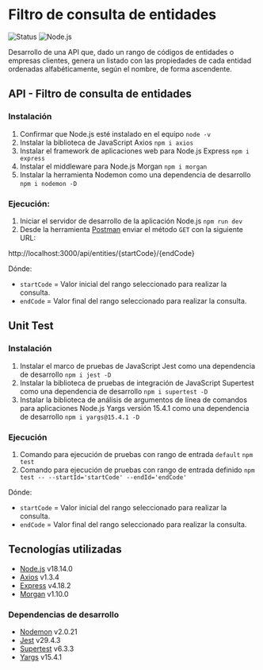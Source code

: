 # Filtro de consulta de entidades

![Status](https://img.shields.io/badge/Status-Finalizado-brigthgreen)
![Node.js](https://img.shields.io/badge/Node.js-v18.14.0-blueviolet)

Desarrollo de una API que, dado un rango de códigos de entidades o empresas clientes, genera un listado con las propiedades de cada entidad ordenadas alfabéticamente, según el nombre, de forma ascendente.

## API - Filtro de consulta de entidades

### Instalación

1. Confirmar que Node.js esté instalado en el equipo `node -v`
2. Instalar la biblioteca de JavaScript Axios `npm i axios`
3. Instalar el framework de aplicaciones web para Node.js Express `npm i express`
4. Instalar el middleware para Node.js Morgan `npm i morgan`
5. Instalar la herramienta Nodemon como una dependencia de desarrollo `npm i nodemon -D`

### Ejecución:

1. Iniciar el servidor de desarrollo de la aplicación Node.js `npm run dev`
2. Desde la herramienta [Postman](https://www.postman.com/) enviar el método `GET` con la siguiente URL:

http://localhost:3000/api/entities/{startCode}/{endCode}

Dónde:
* `startCode` = Valor inicial del rango seleccionado para realizar la consulta.
* `endCode` = Valor final del rango seleccionado para realizar la consulta.

## Unit Test

### Instalación

1. Instalar el marco de pruebas de JavaScript Jest como una dependencia de desarrollo `npm i jest -D`
2. Instalar la biblioteca de pruebas de integración de JavaScript Supertest como una dependencia de desarrollo `npm i supertest -D`
3. Instalar la biblioteca de análisis de argumentos de línea de comandos para aplicaciones Node.js Yargs versión 15.4.1 como una dependencia de desarrollo `npm i yargs@15.4.1 -D`

### Ejecución

1. Comando para ejecución de pruebas con rango de entrada `default` `npm test`
2. Comando para ejecución de pruebas con rango de entrada definido `npm test -- --startId='startCode' --endId='endCode'`

Dónde:
* `startCode` = Valor inicial del rango seleccionado para realizar la consulta.
* `endCode` = Valor final del rango seleccionado para realizar la consulta.

## Tecnologías utilizadas

* [Node.js](https://nodejs.org/en/) v18.14.0
* [Axios](https://axios-http.com/) v1.3.4
* [Express](https://expressjs.com/) v4.18.2
* [Morgan](https://expressjs.com/en/resources/middleware/morgan.html) v1.10.0

### Dependencias de desarrollo

* [Nodemon](https://nodemon.io/) v2.0.21
* [Jest](https://jestjs.io/) v29.4.3
* [Supertest]() v6.3.3
* [Yargs](http://yargs.js.org/) v15.4.1
